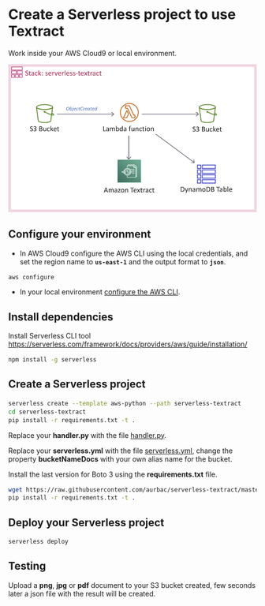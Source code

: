 # Create a Serverless project to use Textract

Work inside your AWS Cloud9 or local environment.

![serverless-s3-dynamodb](images/serverless-textract.png)

## Configure your environment

* In AWS Cloud9 configure the AWS CLI using the local credentials, and set the region name to **`us-east-1`** and the output format to **`json`**. 

``` bash
aws configure
```

* In your local environment [configure the AWS CLI](https://docs.aws.amazon.com/cli/latest/userguide/cli-chap-configure.html#cli-quick-configuration).

## Install dependencies

Install Serverless CLI tool https://serverless.com/framework/docs/providers/aws/guide/installation/

``` bash
npm install -g serverless
```

## Create a Serverless project

``` bash
serverless create --template aws-python --path serverless-textract
cd serverless-textract
pip install -r requirements.txt -t .
```

Replace your **handler.py** with the file [handler.py](handler.py).

Replace your **serverless.yml** with the file [serverless.yml](serverless.yml), change the property **bucketNameDocs** with your own alias name for the bucket.

Install the last version for Boto 3 using the **requirements.txt** file.

``` bash
wget https://raw.githubusercontent.com/aurbac/serverless-textract/master/requirements.txt
pip install -r requirements.txt -t .
```

## Deploy your Serverless project

``` bash
serverless deploy
```

## Testing

Upload a **png**, **jpg** or **pdf** document to your S3 bucket created, few seconds later a json file with the result will be created.

